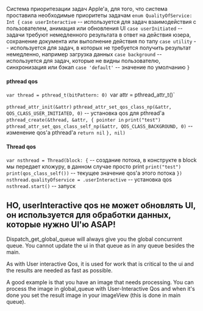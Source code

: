 Система приоритезации задач Apple'а, для того, что система проставила необходимые приоритеты задачам
`enum QualityOfService: Int {`
	`case userInteractive` -- используется для задач взаимодействия с пользователем, анимация или обновления UI
	`case userInitiated` -- задачи требуют немедленного результата в ответ на действия юзера, сохранение документа или выполнение действия по тапу
	`case utility` -- используется для задач, в которых не требуется получить результат немедленно, например загрузка данных
	`case background` -- используется для задач, которые не видны пользователю, синхронизация или бэкап
	`case 'default'` -- значение по умолчанию
`}`
#### pthread qos
`var thread = pthread_t(bitPattern: 0)
`var attr = pthread_attr_t()` 

`pthread_attr_init(&attr)`
`pthread_attr_set_qos_class_np(&attr, QOS_CLASS_USER_INITIATED, 0)` -- установка qos для pthread'а
`pthread_create(&thread, &attr, { pointer in` 
	`print("test")`
	`pthread_attr_set_qos_class_self_np(&attr, QOS_CLASS_BACKGROUND, 0)` -- изменение qos'а pthread'а 
	`return nil`
`}, nil)`

#### Thread qos
`var nsthread = Thread(block: {` -- создание потока, в конструкте в block мы передает кложуру, в данном случае просто print
	`print("test")`
	`print(qos_class_self())` -- текущее значение qos'а этого потока
`})`
`nsthread.qualityOfservice = .userInteractive` -- установка qos 
`nsthread.start()` -- запуск

## НО,  userInteractive qos не может обновлять UI, он используется для обработки данных, которые нужно UI'ю ASAP!
Dispatch_get_global_queue will always give you the global concurrent queue. You cannot update the ui in that queue as in any queue besides the main.

As with User interactive Qos, it is used for work that is critical to the ui and the results are needed as fast as possible. 

A good example is that you have an image that needs processing. You can process the image in global_queue with User-Interactive Qos and when it's done you set the result image in your imageView (this is done in main queue).